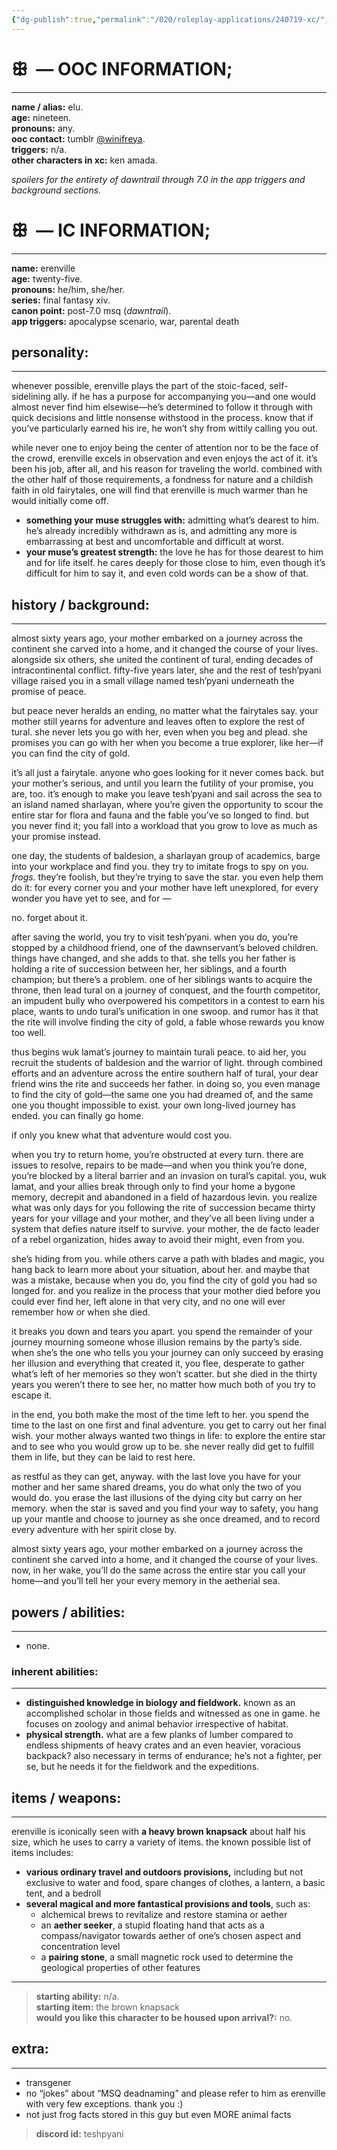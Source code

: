 ```yaml
---
{"dg-publish":true,"permalink":"/020/roleplay-applications/240719-xc/","title":"ꕥ the child you were will not return.","noteIcon":"1","created":"2024-10-19T20:27:19.230-07:00","updated":"2024-09-26T15:44:41.530-07:00"}
---
```


# ꕥ  — OOC INFORMATION;
---
**name / alias:** elu.<br>**age:** nineteen.<br>**pronouns:** any.<br>**ooc contact:** tumblr [@winifreya](https://winifreya.tumblr.com).<br>**triggers:** n/a.<br>**other characters in xc:** ken amada.

*spoilers for the entirety of dawntrail through 7.0 in the app triggers and background sections.*
# ꕥ  — IC INFORMATION;
---
**name:** erenville<br>**age:** twenty-five.<br>**pronouns:** he/him, she/her.<br>**series:** final fantasy xiv.<br>**canon point:** post-7.0 msq (*dawntrail*).<br>**app triggers:** apocalypse scenario, war, parental death
## personality:
---
whenever possible, erenville plays the part of the stoic-faced, self-sidelining ally. if he has a purpose for accompanying you—and one would almost never find him elsewise—he’s determined to follow it through with quick decisions and little nonsense withstood in the process. know that if you’ve particularly earned his ire, he won’t shy from wittily calling you out.

while never one to enjoy being the center of attention nor to be the face of the crowd, erenville excels in observation and even enjoys the act of it. it’s been his job, after all, and his reason for traveling the world. combined with the other half of those requirements, a fondness for nature and a childish faith in old fairytales, one will find that erenville is much warmer than he would initially come off.

- **something your muse struggles with:** admitting what’s dearest to him. he’s already incredibly withdrawn as is, and admitting any more is embarrassing at best and uncomfortable and difficult at worst.
- **your muse’s greatest strength:** the love he has for those dearest to him and for life itself. he cares deeply for those close to him, even though it’s difficult for him to say it, and even cold words can be a show of that.
## history / background:
---
almost sixty years ago, your mother embarked on a journey across the continent she carved into a home, and it changed the course of your lives. alongside six others, she united the continent of tural, ending decades of intracontinental conflict. fifty-five years later, she and the rest of tesh’pyani village raised you in a small village named tesh’pyani underneath the promise of peace.

but peace never heralds an ending, no matter what the fairytales say. your mother still yearns for adventure and leaves often to explore the rest of tural. she never lets you go with her, even when you beg and plead. she promises you can go with her when you become a true explorer, like her—if you can find the city of gold.

it’s all just a fairytale. anyone who goes looking for it never comes back. but your mother’s serious, and until you learn the futility of your promise, you are, too. it’s enough to make you leave tesh’pyani and sail across the sea to an island named sharlayan, where you’re given the opportunity to scour the entire star for flora and fauna and the fable you’ve so longed to find. but you never find it; you fall into a workload that you grow to love as much as your promise instead.

one day, the students of baldesion, a sharlayan group of academics, barge into your workplace and find you. they try to imitate frogs to spy on you. *frogs.* they’re foolish, but they’re trying to save the star. you even help them do it: for every corner you and your mother have left unexplored, for every wonder you have yet to see, and for —

no. forget about it.

after saving the world, you try to visit tesh’pyani. when you do, you’re stopped by a childhood friend, one of the dawnservant’s beloved children. things have changed, and she adds to that. she tells you her father is holding a rite of succession between her, her siblings, and a fourth champion; but there’s a problem. one of her siblings wants to acquire the throne, then lead tural on a journey of conquest, and the fourth competitor, an impudent bully who overpowered his competitors in a contest to earn his place, wants to undo tural’s unification in one swoop. and rumor has it that the rite will involve finding the city of gold, a fable whose rewards you know too well.

thus begins wuk lamat’s journey to maintain turali peace. to aid her, you recruit the students of baldesion and the warrior of light. through combined efforts and an adventure across the entire southern half of tural, your dear friend wins the rite and succeeds her father. in doing so, you even manage to find the city of gold—the same one you had dreamed of, and the same one you thought impossible to exist. your own long-lived journey has ended. you can finally go home.

if only you knew what that adventure would cost you.

when you try to return home, you’re obstructed at every turn. there are issues to resolve, repairs to be made—and when you think you’re done, you’re blocked by a literal barrier and an invasion on tural’s capital. you, wuk lamat, and your allies break through only to find your home a bygone memory, decrepit and abandoned in a field of hazardous levin. you realize what was only days for you following the rite of succession became thirty years for your village and your mother, and they’ve all been living under a system that defies nature itself to survive. your mother, the de facto leader of a rebel organization, hides away to avoid their might, even from you.

she’s hiding from you. while others carve a path with blades and magic, you hang back to learn more about your situation, about her. and maybe that was a mistake, because when you do, you find the city of gold you had so longed for. and you realize in the process that your mother died before you could ever find her, left alone in that very city, and no one will ever remember how or when she died.

it breaks you down and tears you apart. you spend the remainder of your journey mourning someone whose illusion remains by the party’s side. when she’s the one who tells you your journey can only succeed by erasing her illusion and everything that created it, you flee, desperate to gather what’s left of her memories so they won’t scatter. but she died in the thirty years you weren’t there to see her, no matter how much both of you try to escape it.

in the end, you both make the most of the time left to her. you spend the time to the last on one first and final adventure. you get to carry out her final wish. your mother always wanted two things in life: to explore the entire star and to see who you would grow up to be. she never really did get to fulfill them in life, but they can be laid to rest here.

as restful as they can get, anyway. with the last love you have for your mother and her same shared dreams, you do what only the two of you would do. you erase the last illusions of the dying city but carry on her memory. when the star is saved and you find your way to safety, you hang up your mantle and choose to journey as she once dreamed, and to record every adventure with her spirit close by.

almost sixty years ago, your mother embarked on a journey across the continent she carved into a home, and it changed the course of your lives. now, in her wake, you’ll do the same across the entire star you call your home—and you’ll tell her your every memory in the aetherial sea.
## powers / abilities:
---
- none.
### inherent abilities:
---
- **distinguished knowledge in biology and fieldwork.** known as an accomplished scholar in those fields and witnessed as one in game. he focuses on zoology and animal behavior irrespective of habitat.
- **physical strength.** what are a few planks of lumber compared to endless shipments of heavy crates and an even heavier, voracious backpack? also necessary in terms of endurance; he’s not a fighter, per se, but he needs it for the fieldwork and the expeditions.
## items / weapons: 
---
erenville is iconically seen with **a heavy brown knapsack** about half his size, which he uses to carry a variety of items. the known possible list of items includes:
- **various ordinary travel and outdoors provisions,** including but not exclusive to water and food, spare changes of clothes, a lantern, a basic tent, and a bedroll
- **several magical and more fantastical provisions and tools**, such as:
	- alchemical brews to revitalize and restore stamina or aether
	- an **aether seeker**, a stupid floating hand that acts as a compass/navigator towards aether of one’s chosen aspect and concentration level
	- a **pairing stone**, a small magnetic rock used to determine the geological properties of other features

---
> **starting ability:** n/a. <br>**starting item:** the brown knapsack <br>**would you like this character to be housed upon arrival?:** no.
## extra:
---
- transgener
- no “jokes” about “MSQ deadnaming” and please refer to him as erenville with very few exceptions. thank you :)
- not just frog facts stored in this guy but even MORE animal facts

> **discord id:** teshpyani